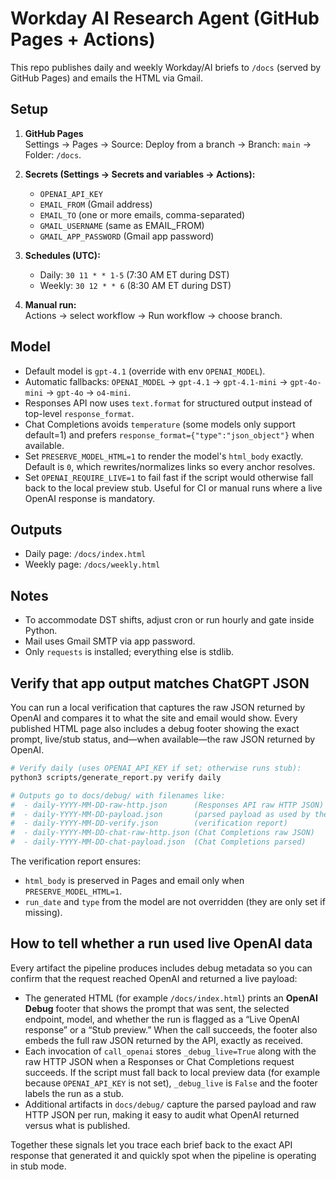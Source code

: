 # Workday AI Research Agent (GitHub Pages + Actions)

This repo publishes daily and weekly Workday/AI briefs to `/docs` (served by GitHub Pages) and emails the HTML via Gmail.

## Setup

1. **GitHub Pages**  
   Settings → Pages → Source: Deploy from a branch → Branch: `main` → Folder: `/docs`.

2. **Secrets (Settings → Secrets and variables → Actions):**  
   - `OPENAI_API_KEY`  
   - `EMAIL_FROM` (Gmail address)  
   - `EMAIL_TO` (one or more emails, comma-separated)  
   - `GMAIL_USERNAME` (same as EMAIL_FROM)  
   - `GMAIL_APP_PASSWORD` (Gmail app password)

3. **Schedules (UTC):**  
   - Daily: `30 11 * * 1-5` (7:30 AM ET during DST)  
   - Weekly: `30 12 * * 6` (8:30 AM ET during DST)

4. **Manual run:**  
   Actions → select workflow → Run workflow → choose branch.

## Model

- Default model is `gpt-4.1` (override with env `OPENAI_MODEL`).
- Automatic fallbacks: `OPENAI_MODEL` → `gpt-4.1` → `gpt-4.1-mini` → `gpt-4o-mini` → `gpt-4o` → `o4-mini`.
- Responses API now uses `text.format` for structured output instead of top-level `response_format`.
- Chat Completions avoids `temperature` (some models only support default=1) and prefers `response_format={"type":"json_object"}` when available.
- Set `PRESERVE_MODEL_HTML=1` to render the model's `html_body` exactly. Default is `0`, which rewrites/normalizes links so every anchor resolves.
- Set `OPENAI_REQUIRE_LIVE=1` to fail fast if the script would otherwise fall back to the local preview stub. Useful for CI or manual runs where a live OpenAI response is mandatory.

## Outputs

- Daily page: `/docs/index.html`  
- Weekly page: `/docs/weekly.html`

## Notes

- To accommodate DST shifts, adjust cron or run hourly and gate inside Python.
- Mail uses Gmail SMTP via app password.
- Only `requests` is installed; everything else is stdlib.

## Verify that app output matches ChatGPT JSON

You can run a local verification that captures the raw JSON returned by OpenAI and compares it to what the site and email would show.
Every published HTML page also includes a debug footer showing the exact prompt, live/stub status, and—when available—the raw JSON returned by OpenAI.

```bash
# Verify daily (uses OPENAI_API_KEY if set; otherwise runs stub):
python3 scripts/generate_report.py verify daily

# Outputs go to docs/debug/ with filenames like:
#  - daily-YYYY-MM-DD-raw-http.json      (Responses API raw HTTP JSON)
#  - daily-YYYY-MM-DD-payload.json       (parsed payload as used by the app)
#  - daily-YYYY-MM-DD-verify.json        (verification report)
#  - daily-YYYY-MM-DD-chat-raw-http.json (Chat Completions raw JSON)
#  - daily-YYYY-MM-DD-chat-payload.json  (Chat Completions parsed)
```

The verification report ensures:
- `html_body` is preserved in Pages and email only when `PRESERVE_MODEL_HTML=1`.
- `run_date` and `type` from the model are not overridden (they are only set if missing).

## How to tell whether a run used live OpenAI data

Every artifact the pipeline produces includes debug metadata so you can confirm
that the request reached OpenAI and returned a live payload:

- The generated HTML (for example `/docs/index.html`) prints an **OpenAI
  Debug** footer that shows the prompt that was sent, the selected endpoint,
  model, and whether the run is flagged as a “Live OpenAI response” or a
  “Stub preview.” When the call succeeds, the footer also embeds the full raw
  JSON returned by the API, exactly as received.
- Each invocation of `call_openai` stores `_debug_live=True` along with the raw
  HTTP JSON when a Responses or Chat Completions request succeeds. If the
  script must fall back to local preview data (for example because
  `OPENAI_API_KEY` is not set), `_debug_live` is `False` and the footer labels
  the run as a stub.
- Additional artifacts in `docs/debug/` capture the parsed payload and raw HTTP
  JSON per run, making it easy to audit what OpenAI returned versus what is
  published.

Together these signals let you trace each brief back to the exact API response
that generated it and quickly spot when the pipeline is operating in stub mode.
